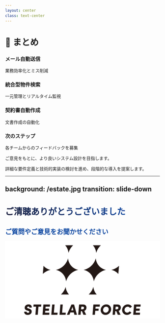 ```yaml
---
layout: center
class: text-center
---
```


# 🎯 まとめ

<div class="grid grid-cols-3 gap-8 mt-12">
	<div 
		class="summary-card" 
		v-motion 
		:initial="{ y: 40, opacity: 0 }" 
		:enter="{ y: 0, opacity: 1, transition: { delay: 0, duration: 600 } }"
	>
		<carbon:mail-all class="text-4xl text-blue-500 mb-4" />
		<h3 class="font-bold text-lg mb-2">メール自動送信</h3>
		<p class="text-sm opacity-80">業務効率化とミス削減</p>
	</div>
	<div 
		class="summary-card" 
		v-motion 
		:initial="{ y: 40, opacity: 0 }" 
		:enter="{ y: 0, opacity: 1, transition: { delay: 200, duration: 600 } }"
	>
		<carbon:search class="text-4xl text-green-500 mb-4" />
		<h3 class="font-bold text-lg mb-2">統合型物件検索</h3>
		<p class="text-sm opacity-80">一元管理とリアルタイム監視</p>
	</div>
	<div 
		class="summary-card" 
		v-motion 
		:initial="{ y: 40, opacity: 0 }" 
		:enter="{ y: 0, opacity: 1, transition: { delay: 400, duration: 600 } }"
	>
		<carbon:document class="text-4xl text-purple-500 mb-4" />
		<h3 class="font-bold text-lg mb-2">契約書自動作成</h3>
		<p class="text-sm opacity-80">文書作成の自動化</p>
	</div>
</div>

<div 
v-motion
:initial="{ y: 50, opacity: 0 }"
:enter="{ y: 0, opacity: 1, transition: { delay: 600, duration: 800 } }"
class="mt-8"
>
	<h3 class="text-xl font-bold mb-4">次のステップ</h3>
	<div class="grid grid-cols-2 gap-6">
		<div>
			<div class="bg-blue-50 p-4 rounded-lg">
				<p class="text-sm font-semibold mb-2">各チームからのフィードバックを募集</p>
				<p class="text-xs mt-2 opacity-70">ご意見をもとに、より良いシステム設計を目指します。</p>
			</div>
		</div>
		<div>
			<div class="bg-gray-100 p-4 rounded-lg mb-4 mt-8 md:mt-0">
				<p class="text-sm">詳細な要件定義と技術的実装の検討を進め、段階的な導入を提案します。</p>
			</div>
		</div>
	</div>
</div>

---
background: /estate.jpg
transition: slide-down
---

<div class="fixed inset-0 flex flex-col items-center justify-center background-slide">
	<div class="absolute inset-0 bg-white bg-opacity-70"></div>
	<h1 
		class="text-4xl font-bold mb-4 text-black relative z-10"
		v-motion
		:initial="{ y: -40, opacity: 0 }"
		:enter="{ y: 0, opacity	: 1, transition: { delay: 200, duration: 700 } }"
	>
		<span style="background: linear-gradient(45deg, #0d1333 0%, #0d47a1 100%); -webkit-background-clip: text; -webkit-text-fill-color: transparent; display: inline-block;">
			ご清聴ありがとうございました
		</span>
	</h1>
	<div 
		v-motion
		:initial="{ y: 50, opacity: 0 }"
		:enter="{ y: 0, opacity: 1, transition: { delay: 700, duration: 800 } }"
		class="relative z-10"
	>
		<h2 class="text-2xl" style="color: #0d47a1;">ご質問やご意見をお聞かせください</h2>
	</div>
	<div 
		class="mt-8 flex justify-center relative z-10"
		v-motion
		:initial="{ scale: 0.8, opacity: 0 }"
		:enter="{ scale: 1, opacity: 1, transition: { delay: 1200, duration: 600, type: 'spring' } }"
	>
		<div class="bg-white bg-opacity-90 rounded-xl p-2 shadow-lg">
		<img 
			src="/assets/stellarforce.png" 
			alt="Stellar Force" 
			class="h-16 w-auto drop-shadow-xl"
			v-motion
			:initial="{ rotateY: 90 }"
			:enter="{ rotateY: 0, transition: { delay: 1500, duration: 700 } }"
		/>
		</div>
	</div>
</div>

<style>
.background-slide {
	margin: 0;
	padding: 0;
}

.background-slide::before {
	content: '';
	position: absolute;
	top: 0;
	left: 0;
	right: 0;
	bottom: 0;
	background-image: url('/estate.jpg');
	background-size: cover;
	background-position: center;
	z-index: -1;
}
</style>
